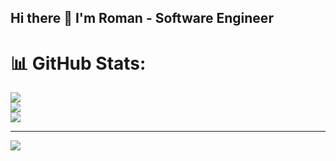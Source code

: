 ## Hi there 👋 I'm Roman - Software Engineer

# 📊 GitHub Stats:
![](https://github-readme-stats.vercel.app/api?username=iamromandev&theme=tokyonight&hide_border=true&include_all_commits=true&count_private=true)<br/>
![](https://github-readme-streak-stats.herokuapp.com/?user=iamromandev&theme=tokyonight&hide_border=true)<br/>
![](https://github-readme-stats.vercel.app/api/top-langs/?username=iamromandev&theme=tokyonight&hide_border=true&include_all_commits=true&count_private=true&layout=compact)

---
![](https://komarev.com/ghpvc/?username=iamromandev&label=PROFILE+VIEWS)

<!--
**iamromandev/iamromandev** is a ✨ _special_ ✨ repository because its `README.md` (this file) appears on your GitHub profile.

Here are some ideas to get you started:

- 🔭 I’m currently working on ...
- 🌱 I’m currently learning ...
- 👯 I’m looking to collaborate on ...
- 🤔 I’m looking for help with ...
- 💬 Ask me about ...
- 📫 How to reach me: ...
- 😄 Pronouns: ...
- ⚡ Fun fact: ...
-->
